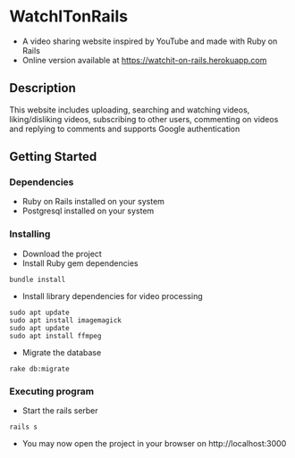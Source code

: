 # WatchITonRails

* A video sharing website inspired by YouTube and made with Ruby on Rails
* Online version available at https://watchit-on-rails.herokuapp.com

## Description

This website includes uploading, searching and watching videos, liking/disliking videos, subscribing to other users, commenting on videos and replying to comments and supports Google authentication

## Getting Started

### Dependencies

* Ruby on Rails installed on your system
* Postgresql installed on your system

### Installing

* Download the project
* Install Ruby gem dependencies
```
bundle install
```
* Install library dependencies for video processing
```
sudo apt update
sudo apt install imagemagick
sudo apt update
sudo apt install ffmpeg
```
* Migrate the database
```
rake db:migrate
```

### Executing program

* Start the rails serber
```
rails s
```
* You may now open the project in your browser on http://localhost:3000
